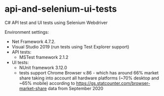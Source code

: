 # api-and-selenium-ui-tests
C# API test and UI tests using Selenium Webdriver

Environment settings:
- Net Framework 4.7.2.
- Visual Studio 2019 (run tests using Test Explorer support)
- API tests:
    - MSTest framework 2.1.2
- UI tests:
    - NUnit framework 3.12.0
    - tests support Chrome Browser v.86 - which has around 66% market share taking into account all hardware platforms (~70% desktop and ~65% mobile) according to https://gs.statcounter.com/browser-market-share data from September 2020